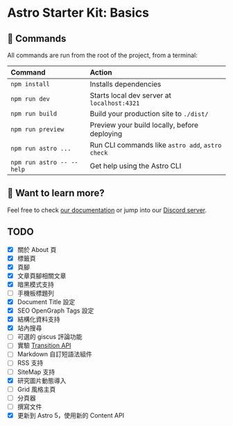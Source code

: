 # Astro Starter Kit: Basics

## 🧞 Commands

All commands are run from the root of the project, from a terminal:

| Command                   | Action                                           |
| :------------------------ | :----------------------------------------------- |
| `npm install`             | Installs dependencies                            |
| `npm run dev`             | Starts local dev server at `localhost:4321`      |
| `npm run build`           | Build your production site to `./dist/`          |
| `npm run preview`         | Preview your build locally, before deploying     |
| `npm run astro ...`       | Run CLI commands like `astro add`, `astro check` |
| `npm run astro -- --help` | Get help using the Astro CLI                     |

## 👀 Want to learn more?

Feel free to check [our documentation](https://docs.astro.build) or jump into our [Discord server](https://astro.build/chat).

## TODO

- [x] 關於 About 頁
- [x] 標籤頁
- [x] 頁腳
- [x] 文章頁腳相關文章
- [x] 暗黑模式支持
- [ ] 手機板標題列
- [x] Document Title 設定
- [x] SEO OpenGraph Tags 設定
- [x] 結構化資料支持
- [x] 站內搜尋
- [ ] 可選的 giscus 評論功能
- [ ] 實驗 [Transition API](https://docs.astro.build/en/guides/view-transitions/)
- [ ] Markdown 自訂短語法組件
- [ ] RSS 支持
- [ ] SiteMap 支持
- [x] 研究圖片動態導入
- [ ] Grid 風格主頁
- [ ] 分頁器
- [ ] 撰寫文件
- [x] 更新到 Astro 5，使用新的 Content API